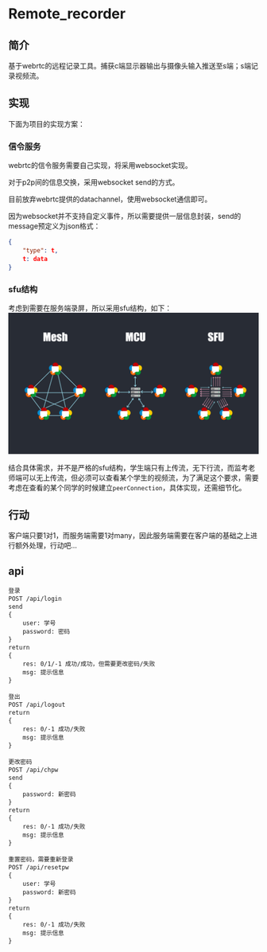 # Remote_recorder
## 简介
基于webrtc的远程记录工具。捕获c端显示器输出与摄像头输入推送至s端；s端记录视频流。

## 实现
下面为项目的实现方案：

### 信令服务
webrtc的信令服务需要自己实现，将采用websocket实现。

对于p2p间的信息交换，采用websocket send的方式。

目前放弃webrtc提供的datachannel，使用websocket通信即可。

因为websocket并不支持自定义事件，所以需要提供一层信息封装，send的message预定义为json格式：
```json
{
    "type": t,
    t: data
}
```

### sfu结构
考虑到需要在服务端录屏，所以采用sfu结构，如下：
![sfu](readme_img/sfu.PNG)

结合具体需求，并不是严格的sfu结构，学生端只有上传流，无下行流，而监考老师端可以无上传流，但必须可以查看某个学生的视频流，为了满足这个要求，需要考虑在查看的某个同学的时候建立`peerConnection`，具体实现，还需细节化。

## 行动
客户端只要1对1，而服务端需要1对many，因此服务端需要在客户端的基础之上进行额外处理，行动吧...

## api

```
登录
POST /api/login
send
{
	user: 学号
	password: 密码
}
return
{
	res: 0/1/-1 成功/成功，但需要更改密码/失败
	msg: 提示信息
}

登出
POST /api/logout
return
{
	res: 0/-1 成功/失败
	msg: 提示信息
}

更改密码
POST /api/chpw
send
{
	password: 新密码
}
return
{
	res: 0/-1 成功/失败
	msg: 提示信息
}

重置密码，需要重新登录
POST /api/resetpw
{
	user: 学号
	password: 新密码
}
return
{
	res: 0/-1 成功/失败
	msg: 提示信息
}
```